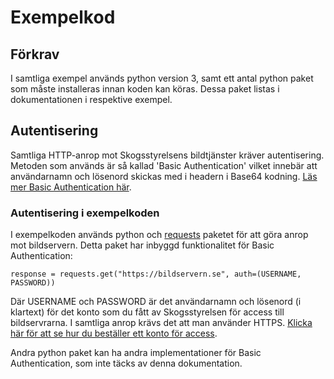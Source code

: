 # Exempelkod
## Förkrav
I samtliga exempel används python version 3, samt ett antal python paket som måste installeras innan koden kan köras. Dessa paket listas i dokumentationen i respektive exempel.

## Autentisering
Samtliga HTTP-anrop mot Skogsstyrelsens bildtjänster kräver autentisering. Metoden som används är så kallad 'Basic Authentication' vilket innebär att användarnamn och lösenord skickas med i headern i Base64 kodning. [Läs mer Basic Authentication här](https://developer.mozilla.org/en-US/docs/Web/HTTP/Authentication#basic_authentication_scheme). 

### Autentisering i exempelkoden
I exempelkoden används python och [requests](https://requests.readthedocs.io/en/latest/) paketet för att göra anrop mot bildservern. Detta paket har inbyggd funktionalitet för Basic Authentication:

```
response = requests.get("https://bildservern.se", auth=(USERNAME, PASSWORD))
```

Där USERNAME och PASSWORD är det användarnamn och lösenord (i klartext) för det konto som du fått av Skogsstyrelsen för access till bildservrarna. I samtliga anrop krävs det att man använder HTTPS. [Klicka här för att se hur du beställer ett konto för access](https://www.skogsstyrelsen.se/sjalvservice/karttjanster/geodatatjanster/skaffa-anvandarkonto/). 

Andra python paket kan ha andra implementationer för Basic Authentication, som inte täcks av denna dokumentation. 
